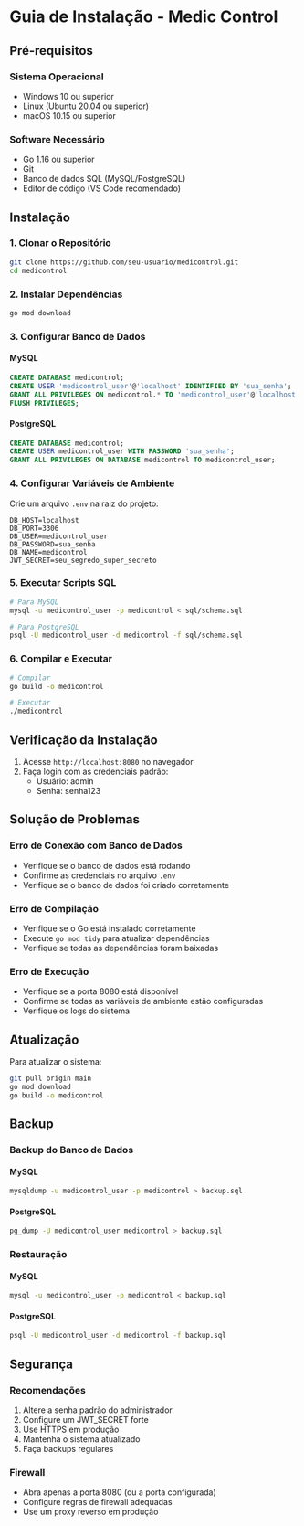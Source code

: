 # Guia de Instalação - Medic Control

## Pré-requisitos

### Sistema Operacional
- Windows 10 ou superior
- Linux (Ubuntu 20.04 ou superior)
- macOS 10.15 ou superior

### Software Necessário
- Go 1.16 ou superior
- Git
- Banco de dados SQL (MySQL/PostgreSQL)
- Editor de código (VS Code recomendado)

## Instalação

### 1. Clonar o Repositório
```bash
git clone https://github.com/seu-usuario/medicontrol.git
cd medicontrol
```

### 2. Instalar Dependências
```bash
go mod download
```

### 3. Configurar Banco de Dados

#### MySQL
```sql
CREATE DATABASE medicontrol;
CREATE USER 'medicontrol_user'@'localhost' IDENTIFIED BY 'sua_senha';
GRANT ALL PRIVILEGES ON medicontrol.* TO 'medicontrol_user'@'localhost';
FLUSH PRIVILEGES;
```

#### PostgreSQL
```sql
CREATE DATABASE medicontrol;
CREATE USER medicontrol_user WITH PASSWORD 'sua_senha';
GRANT ALL PRIVILEGES ON DATABASE medicontrol TO medicontrol_user;
```

### 4. Configurar Variáveis de Ambiente

Crie um arquivo `.env` na raiz do projeto:

```env
DB_HOST=localhost
DB_PORT=3306
DB_USER=medicontrol_user
DB_PASSWORD=sua_senha
DB_NAME=medicontrol
JWT_SECRET=seu_segredo_super_secreto
```

### 5. Executar Scripts SQL

```bash
# Para MySQL
mysql -u medicontrol_user -p medicontrol < sql/schema.sql

# Para PostgreSQL
psql -U medicontrol_user -d medicontrol -f sql/schema.sql
```

### 6. Compilar e Executar

```bash
# Compilar
go build -o medicontrol

# Executar
./medicontrol
```

## Verificação da Instalação

1. Acesse `http://localhost:8080` no navegador
2. Faça login com as credenciais padrão:
   - Usuário: admin
   - Senha: senha123

## Solução de Problemas

### Erro de Conexão com Banco de Dados
- Verifique se o banco de dados está rodando
- Confirme as credenciais no arquivo `.env`
- Verifique se o banco de dados foi criado corretamente

### Erro de Compilação
- Verifique se o Go está instalado corretamente
- Execute `go mod tidy` para atualizar dependências
- Verifique se todas as dependências foram baixadas

### Erro de Execução
- Verifique se a porta 8080 está disponível
- Confirme se todas as variáveis de ambiente estão configuradas
- Verifique os logs do sistema

## Atualização

Para atualizar o sistema:

```bash
git pull origin main
go mod download
go build -o medicontrol
```

## Backup

### Backup do Banco de Dados

#### MySQL
```bash
mysqldump -u medicontrol_user -p medicontrol > backup.sql
```

#### PostgreSQL
```bash
pg_dump -U medicontrol_user medicontrol > backup.sql
```

### Restauração

#### MySQL
```bash
mysql -u medicontrol_user -p medicontrol < backup.sql
```

#### PostgreSQL
```bash
psql -U medicontrol_user -d medicontrol -f backup.sql
```

## Segurança

### Recomendações
1. Altere a senha padrão do administrador
2. Configure um JWT_SECRET forte
3. Use HTTPS em produção
4. Mantenha o sistema atualizado
5. Faça backups regulares

### Firewall
- Abra apenas a porta 8080 (ou a porta configurada)
- Configure regras de firewall adequadas
- Use um proxy reverso em produção 